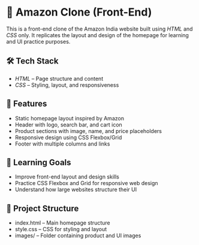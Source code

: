 # 🛒 Amazon Clone (Front-End)

This is a front-end clone of the Amazon India website built using *HTML* and *CSS* only. It replicates the layout and design of the homepage for learning and UI practice purposes.

## 🛠 Tech Stack

- *HTML* – Page structure and content  
- *CSS* – Styling, layout, and responsiveness  

## 📌 Features

- Static homepage layout inspired by Amazon  
- Header with logo, search bar, and cart icon  
- Product sections with image, name, and price placeholders  
- Responsive design using CSS Flexbox/Grid  
- Footer with multiple columns and links

## 🎯 Learning Goals

- Improve front-end layout and design skills  
- Practice CSS Flexbox and Grid for responsive web design  
- Understand how large websites structure their UI

## 📁 Project Structure

- index.html – Main homepage structure  
- style.css – CSS for styling and layout  
- images/ – Folder containing product and UI images




